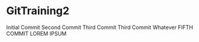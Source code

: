 # GitTraining2

Initial Commit
Second Commit
Third Commit
Third Commit Whatever
FIFTH COMMIT LOREM IPSUM